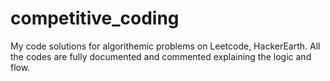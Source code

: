 # competitive_coding

My code solutions for algorithemic problems on Leetcode, HackerEarth. All the codes are fully documented and commented explaining the logic and flow. 
